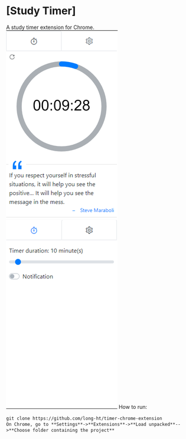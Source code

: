 # [Study Timer]
A study timer extension for Chrome. 
![Demo](demo/Demo1.png?raw=true) ![Demo](demo/Demo2.png?raw=true)
How to run:
```
git clone https://github.com/long-ht/timer-chrome-extension
On Chrome, go to **Settings**->**Extensions**->**Load unpacked**-->**Choose folder containing the project**
```